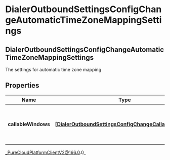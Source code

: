 # DialerOutboundSettingsConfigChangeAutomaticTimeZoneMappingSettings

## DialerOutboundSettingsConfigChangeAutomaticTimeZoneMappingSettings
The settings for automatic time zone mapping

## Properties

|Name | Type | Description | Notes|
|------------ | ------------- | ------------- | -------------|
| **callableWindows** | [**[DialerOutboundSettingsConfigChangeCallableWindow]**]([DialerOutboundSettingsConfigChangeCallableWindow]) | The time intervals to use for automatic time zone mapping | [optional] |



_PureCloudPlatformClientV2@166.0.0_
